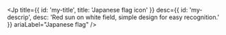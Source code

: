 <Jp
title={{ id: 'my-title', title: 'Japanese flag icon' }}
desc={{ id: 'my-descrip', desc: 'Red sun on white field, simple design for easy recognition.' }}
ariaLabel="Japanese flag"
/>
